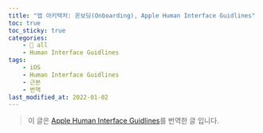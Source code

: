 ```yaml
---
title: "앱 아키텍처: 온보딩(Onboarding), Apple Human Interface Guidlines"
toc: true
toc_sticky: true
categories:
    - 📂 all
    - Human Interface Guidlines
tags:
    - iOS
    - Human Interface Guidlines
    - 근본
    - 번역
last_modified_at: 2022-01-02
---
```


> 이 글은 [Apple Human Interface Guidlines](https://developer.apple.com/design/human-interface-guidelines/ios/app-architecture/onboarding/)를 번역한 글 입니다.

# 